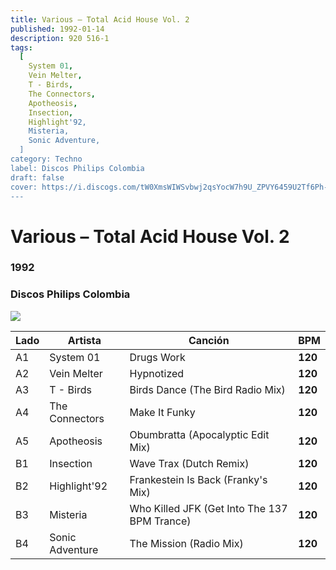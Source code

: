 ```yaml
---
title: Various – Total Acid House Vol. 2
published: 1992-01-14
description: 920 516-1
tags:
  [
    System 01,
    Vein Melter,
    T - Birds,
    The Connectors,
    Apotheosis,
    Insection,
    Highlight'92,
    Misteria,
    Sonic Adventure,
  ]
category: Techno
label: Discos Philips Colombia
draft: false
cover: https://i.discogs.com/tW0XmsWIWSvbwj2qsYocW7h9U_ZPVY6459U2Tf6Ph-s/rs:fit/g:sm/q:90/h:586/w:600/czM6Ly9kaXNjb2dz/LWRhdGFiYXNlLWlt/YWdlcy9SLTExNjc0/ODk5LTE1MjA0NTI4/NzMtNjkxMy5qcGVn.jpeg
---
```


# Various – Total Acid House Vol. 2

### **1992**

### Discos Philips Colombia

![](https://i.discogs.com/tW0XmsWIWSvbwj2qsYocW7h9U_ZPVY6459U2Tf6Ph-s/rs:fit/g:sm/q:90/h:586/w:600/czM6Ly9kaXNjb2dz/LWRhdGFiYXNlLWlt/YWdlcy9SLTExNjc0/ODk5LTE1MjA0NTI4/NzMtNjkxMy5qcGVn.jpeg)

| Lado | Artista         | Canción                                      | BPM     |
| ---- | --------------- | -------------------------------------------- | ------- |
| A1   | System 01       | Drugs Work                                   | **120** |
| A2   | Vein Melter     | Hypnotized                                   | **120** |
| A3   | T - Birds       | Birds Dance (The Bird Radio Mix)             | **120** |
| A4   | The Connectors  | Make It Funky                                | **120** |
| A5   | Apotheosis      | Obumbratta (Apocalyptic Edit Mix)            | **120** |
| B1   | Insection       | Wave Trax (Dutch Remix)                      | **120** |
| B2   | Highlight'92    | Frankestein Is Back (Franky's Mix)           | **120** |
| B3   | Misteria        | Who Killed JFK (Get Into The 137 BPM Trance) | **120** |
| B4   | Sonic Adventure | The Mission (Radio Mix)                      | **120** |
